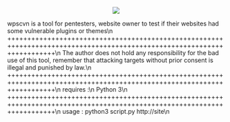 <p align="center">
  <img src="https://image.ibb.co/jD9Q30/Screen-Shot-2018-10-20-at-3-25-51-PM.png">
</p>
wpscvn is a tool for pentesters, website owner to test if their websites had some vulnerable plugins or themes\n
++++++++++++++++++++++++++++++++++++++++++++++++++++++++++++++++++++++++++++++++++++++++++++++++++++++++++++++++++++++++\n
The author does not hold any responsibility for the bad use of this tool, remember that attacking targets without prior consent is illegal and punished by law.\n
++++++++++++++++++++++++++++++++++++++++++++++++++++++++++++++++++++++++++++++++++++++++++++++++++++++++++++++++++++++++\n
requires :\n
Python 3\n
++++++++++++++++++++++++++++++++++++++++++++++++++++++++++++++++++++++++++++++++++++++++++++++++++++++++++++++++++++++++\n
usage : python3 script.py http://site\n
